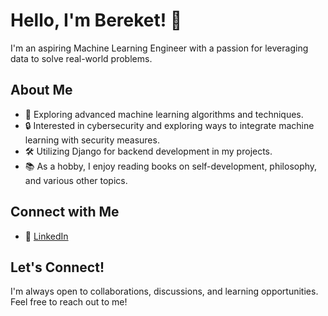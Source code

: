 # Hello, I'm Bereket! 👋

I'm an aspiring Machine Learning Engineer with a passion for leveraging data to solve real-world problems.

## About Me

- 🔭 Exploring advanced machine learning algorithms and techniques.
- 🔒 Interested in cybersecurity and exploring ways to integrate machine learning with security measures.
- 🛠️ Utilizing Django for backend development in my projects.
- 📚 As a hobby, I enjoy reading books on self-development, philosophy, and various other topics.

## Connect with Me

- 🔗 [LinkedIn](https://www.linkedin.com/in/bereket-alebachew-71a6a8250)

## Let's Connect!

I'm always open to collaborations, discussions, and learning opportunities. Feel free to reach out to me!


